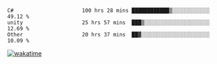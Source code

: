<!--START_SECTION:waka-->

```text
C#                      100 hrs 28 mins ████████████▒░░░░░░░░░░░░   49.12 %
unity                   25 hrs 57 mins  ███▒░░░░░░░░░░░░░░░░░░░░░   12.69 %
Other                   20 hrs 37 mins  ██▓░░░░░░░░░░░░░░░░░░░░░░   10.09 %
```

<!--END_SECTION:waka-->
[![wakatime](https://wakatime.com/badge/user/6c2f442e-41b4-42e3-bc06-d5d8203ad1da.svg)](https://wakatime.com/@6c2f442e-41b4-42e3-bc06-d5d8203ad1da)

